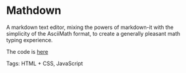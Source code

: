 # Mathdown

A markdown text editor,
mixing the powers of markdown-it
with the simplicity of the AsciiMath format,
to create a generally pleasant math typing experience.

The code is [here](https://github.com/hhhhhhhhhn/mathdown)

Tags: HTML + CSS, JavaScript
